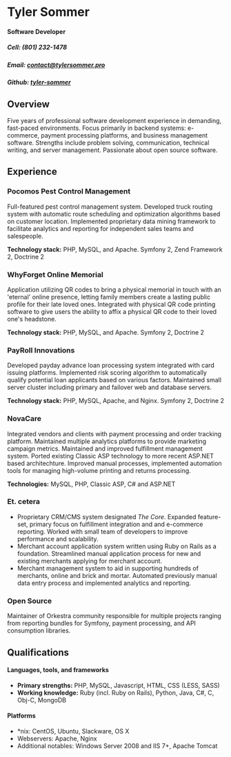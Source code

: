 Tyler Sommer
============

#### Software Developer
##### *Cell*: (801) 232-1478
##### *Email*: contact@tylersommer.pro
##### *Github*: [tyler-sommer](https://github.com/tyler-sommer)

Overview
--------
Five years of professional software development experience in demanding, fast-paced environments. Focus primarily in backend systems: e-commerce, payment processing platforms, and business management software. Strengths include problem solving, communication, technical writing, and server management. Passionate about open source software.


Experience
----------

### Pocomos Pest Control Management

Full-featured pest control management system. Developed truck routing system with automatic route scheduling and optimization algorithms based on customer location. Implemented proprietary data mining framework to facilitate analytics and reporting for independent sales teams and salespeople.

**Technology stack:** PHP, MySQL, and Apache. Symfony 2, Zend Framework 2, Doctrine 2


### WhyForget Online Memorial

Application utilizing QR codes to bring a physical memorial in touch with an 'eternal' online presence, letting family members create a lasting public profile for their late loved ones. Integrated with physical QR code printing software to give users the ability to affix a physical QR code to their loved one's headstone.

**Technology stack:** PHP, MySQL, and Apache. Symfony 2, Doctrine 2


### PayRoll Innovations

Developed payday advance loan processing system integrated with card issuing platforms. Implemented risk scoring algorithm to automatically qualify potential loan applicants based on various factors. Maintained small server cluster including primary and failover web and database servers.

**Technology stack:** PHP, MySQL, Apache, and Nginx. Symfony 2, Doctrine 2


### NovaCare

Integrated vendors and clients with payment processing and order tracking platform. Maintained multiple analytics platforms to provide marketing campaign metrics. Maintained and improved fulfillment management system. Ported existing Classic ASP technology to more recent ASP.NET based architechture. Improved manual processes, implemented automation tools for managing high-volume printing and returns processing.

**Technologies:** MySQL, PHP, Classic ASP, C# and ASP.NET


### Et. cetera

 - Proprietary CRM/CMS system designated *The Core*. Expanded feature-set, primary focus on fulfillment integration and and e-commerce reporting. Worked with small team of developers to improve performance and scalability.
 - Merchant account application system written using Ruby on Rails as a foundation. Streamlined manual application process for new and existing merchants applying for merchant account.
 - Merchant management system to aid in supporting hundreds of merchants, online and brick and mortar. Automated previously manual data entry process and implemented analytics and reporting.


### Open Source

Maintainer of Orkestra community responsible for multiple projects ranging from reporting bundles for Symfony, payment processing, and API consumption libraries.


Qualifications
--------------

#### Languages, tools, and frameworks
 - **Primary strengths:** PHP, MySQL, Javascript, HTML, CSS (LESS, SASS)
 - **Working knowledge:** Ruby (incl. Ruby on Rails), Python, Java, C#, C, Obj-C, MongoDB

#### Platforms
 - *nix: CentOS, Ubuntu, Slackware, OS X
 - Webservers: Apache, Nginx
 - Additional notables: Windows Server 2008 and IIS 7+, Apache Tomcat
